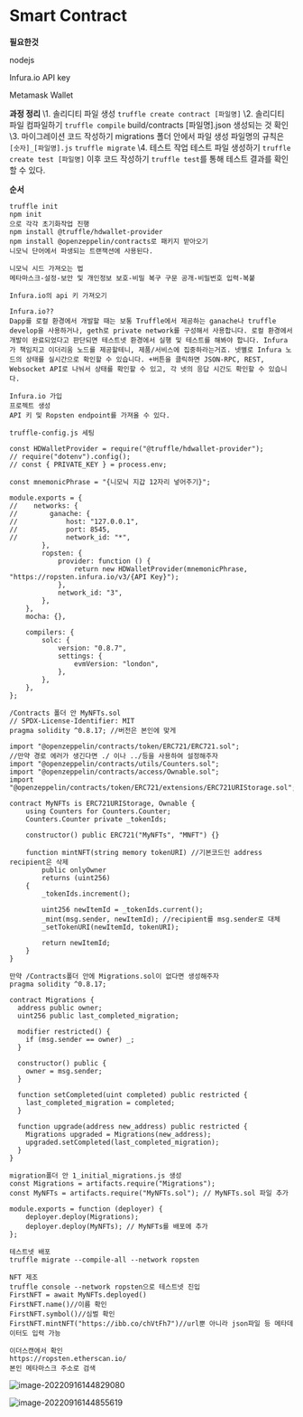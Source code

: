 # Smart Contract

**필요한것**

nodejs

Infura.io API key

Metamask Wallet

**과정 정리**
\1. 솔리디티 파일 생성
`truffle create contract [파일명]`
\2. 솔리디티 파일 컴파일하기
`truffle compile`
build/contracts [파일명].json 생성되는 것 확인
\3. 마이그레이션 코드 작성하기
migrations 폴더 안에서 파일 생성
파일명의 규칙은 `[숫자]_[파일명].js`
`truffle migrate`
\4. 테스트 작업
테스트 파일 생성하기
`truffle create test [파일명]`
이후 코드 작성하기
`truffle test`를 통해 테스트 결과를 확인할 수 있다.



**순서**

```
truffle init
npm init
으로 각각 초기화작업 진행
npm install @truffle/hdwallet-provider
npm install @openzeppelin/contracts로 패키지 받아오기
니모닉 단어에서 파생되는 트랜잭션에 사용된다.
```

```
니모닉 시드 가져오는 법
메타마스크-설정-보안 및 개인정보 보호-비밀 복구 구문 공개-비밀번호 입력-복붙
```

```
Infura.io의 api 키 가져오기

Infura.io??
Dapp를 로컬 환경에서 개발할 때는 보통 Truffle에서 제공하는 ganache나 truffle develop을 사용하거나, geth로 private network를 구성해서 사용합니다. 로컬 환경에서 개발이 완료되었다고 판단되면 테스트넷 환경에서 실행 및 테스트를 해봐야 합니다. Infura가 책임지고 이더리움 노드를 제공할테니, 제품/서비스에 집중하라는거죠. 넷별로 Infura 노드의 상태를 실시간으로 확인할 수 있습니다. +버튼을 클릭하면 JSON-RPC, REST, Websocket API로 나눠서 상태를 확인할 수 있고, 각 넷의 응답 시간도 확인할 수 있습니다.

Infura.io 가입
프로젝트 생성
API 키 및 Ropsten endpoint를 가져올 수 있다.
```

```
truffle-config.js 세팅

const HDWalletProvider = require("@truffle/hdwallet-provider");
// require("dotenv").config();
// const { PRIVATE_KEY } = process.env;

const mnemonicPhrase = "{니모닉 지갑 12자리 넣어주기}";

module.exports = {
//    networks: {
//        ganache: {
//            host: "127.0.0.1",
//            port: 8545,
//            network_id: "*",
        },
        ropsten: {
            provider: function () {
                return new HDWalletProvider(mnemonicPhrase, "https://ropsten.infura.io/v3/{API Key}");
            },
            network_id: "3",
        },
    },
    mocha: {},

    compilers: {
        solc: {
            version: "0.8.7",
            settings: {
                evmVersion: "london",
            },
        },
    },
};
```

```
/Contracts 폴더 안 MyNFTs.sol
// SPDX-License-Identifier: MIT
pragma solidity ^0.8.17; //버전은 본인에 맞게

import "@openzeppelin/contracts/token/ERC721/ERC721.sol";
//만약 경로 에러가 생긴다면 ./ 이나 ../등을 사용하여 설정해주자
import "@openzeppelin/contracts/utils/Counters.sol";
import "@openzeppelin/contracts/access/Ownable.sol";
import "@openzeppelin/contracts/token/ERC721/extensions/ERC721URIStorage.sol";

contract MyNFTs is ERC721URIStorage, Ownable {
    using Counters for Counters.Counter;
    Counters.Counter private _tokenIds;

    constructor() public ERC721("MyNFTs", "MNFT") {}

    function mintNFT(string memory tokenURI) //기본코드인 address recipient은 삭제
        public onlyOwner
        returns (uint256)
    {
        _tokenIds.increment();

        uint256 newItemId = _tokenIds.current();
        _mint(msg.sender, newItemId); //recipient를 msg.sender로 대체
        _setTokenURI(newItemId, tokenURI);

        return newItemId;
    }
}
```

```
만약 /Contracts폴더 안에 Migrations.sol이 없다면 생성해주자
pragma solidity ^0.8.17;

contract Migrations {
  address public owner;
  uint256 public last_completed_migration;

  modifier restricted() {
    if (msg.sender == owner) _;
  }

  constructor() public {
    owner = msg.sender;
  }

  function setCompleted(uint completed) public restricted {
    last_completed_migration = completed;
  }

  function upgrade(address new_address) public restricted {
    Migrations upgraded = Migrations(new_address);
    upgraded.setCompleted(last_completed_migration);
  }
}
```

```
migration폴더 안 1_initial_migrations.js 생성
const Migrations = artifacts.require("Migrations");
const MyNFTs = artifacts.require("MyNFTs.sol"); // MyNFTs.sol 파일 추가

module.exports = function (deployer) {
    deployer.deploy(Migrations);
    deployer.deploy(MyNFTs); // MyNFTs를 배포에 추가
};
```

```
테스트넷 배포
truffle migrate --compile-all --network ropsten
```

```
NFT 제조
truffle console --network ropsten으로 테스트넷 진입
FirstNFT = await MyNFTs.deployed()
FirstNFT.name()//이름 확인
FirstNFT.symbol()//심벌 확인
FirstNFT.mintNFT("https://ibb.co/chVtFh7")//url뿐 아니라 json파일 등 메타데이터도 입력 가능

```

```
이더스캔에서 확인
https://ropsten.etherscan.io/ 
본인 메타마스크 주소로 검색

```

![image-20220916144829080](images/image-20220916144829080.png)

![image-20220916144855619](images/image-20220916144855619.png)

